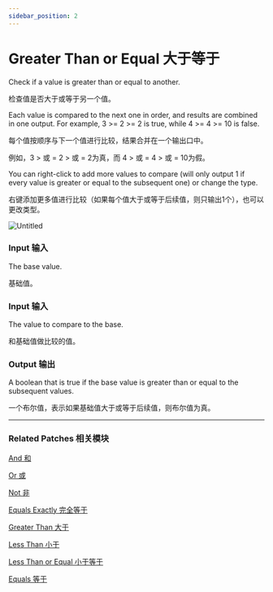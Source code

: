 ```yaml
---
sidebar_position: 2
---
```


# Greater Than or Equal 大于等于

Check if a value is greater than or equal to another.

检查值是否大于或等于另一个值。

Each value is compared to the next one in order, and results are combined in one output. For example, 3 >= 2 >= 2 is true, while 4 >= 4 >= 10 is false.

每个值按顺序与下一个值进行比较，结果合并在一个输出口中。

例如，3 > 或 = 2 > 或 = 2为真，而 4 > 或 = 4 > 或 = 10为假。

You can right-click to add more values to compare (will only output 1 if every value is greater or equal to the subsequent one) or change the type.

右键添加更多值进行比较（如果每个值大于或等于后续值，则只输出1个），也可以更改类型。

![Untitled](https://s3.us-west-2.amazonaws.com/secure.notion-static.com/2717c6ac-6b65-4a9a-a783-4d829432406c/Untitled.png?X-Amz-Algorithm=AWS4-HMAC-SHA256&X-Amz-Content-Sha256=UNSIGNED-PAYLOAD&X-Amz-Credential=AKIAT73L2G45EIPT3X45%2F20220602%2Fus-west-2%2Fs3%2Faws4_request&X-Amz-Date=20220602T172117Z&X-Amz-Expires=86400&X-Amz-Signature=96b14d6a82b4af2d13a78d5fb9b4eed9c76d479693d176e960586adb9ce46d9f&X-Amz-SignedHeaders=host&response-content-disposition=filename%20%3D%22Untitled.png%22&x-id=GetObject)

### Input 输入

The base value.

基础值。

### Input 输入

The value to compare to the base.

和基础值做比较的值。

### Output 输出

A boolean that is true if the base value is greater than or equal to the subsequent values.

一个布尔值，表示如果基础值大于或等于后续值，则布尔值为真。

------

### Related Patches 相关模块

[And 和](https://www.notion.so/And-fe3dd6120a59454ebcd90cbf19fa03af)

[Or 或](https://www.notion.so/Or-56678c7752aa4df99e3945a1ee68da69)

[Not 非](https://www.notion.so/Not-12e7821fbf1048dcb9fc65cc80ccdd5a)

[Equals Exactly 完全等于](https://www.notion.so/Equals-Exactly-c31ca42d3bec4c55a053fcffa3a05d6e)

[Greater Than 大于](https://www.notion.so/Greater-Than-1dd58751afa94e7c9805855439af4133)

[Less Than 小于](https://www.notion.so/Less-Than-e312107d39104d79912a39339e56a2ef)

[Less Than or Equal 小于等于](https://www.notion.so/Less-Than-or-Equal-9eb2808ade6c4ecb9d31c4c7d43e96d0)

[Equals 等于](https://www.notion.so/Equals-b52f17a2688049cca34e1bc4da763bd7)
